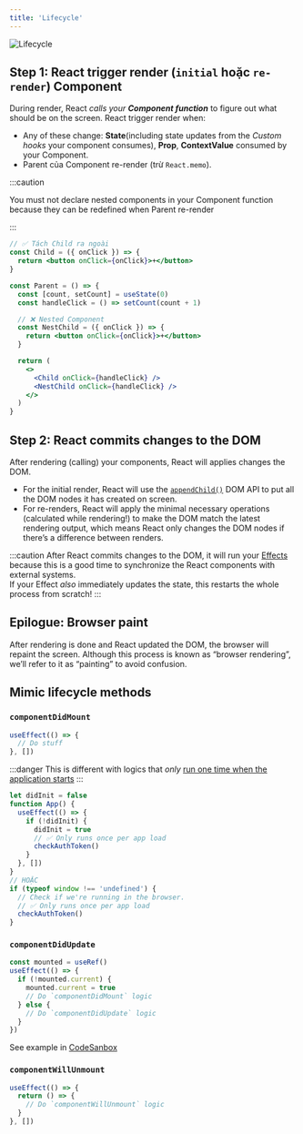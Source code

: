 ```yaml
---
title: 'Lifecycle'
---
```


![Lifecycle](https://i.imgur.com/tSYbUyv.png)

## Step 1: React trigger render (`initial` hoặc `re-render`) Component

During render, React _calls your **Component function**_ to figure out what should be on the screen. React trigger render when:

- Any of these change: **State**(including state updates from the _Custom hooks_ your component consumes), **Prop**, **ContextValue** consumed by your Component.
- Parent của Component re-render (trừ `React.memo`).

:::caution

You must not declare nested components in your Component function because they can be redefined when Parent re-render

:::

```jsx
// ✅ Tách Child ra ngoài
const Child = ({ onClick }) => {
  return <button onClick={onClick}>+</button>
}

const Parent = () => {
  const [count, setCount] = useState(0)
  const handleClick = () => setCount(count + 1)

  // ❌ Nested Component
  const NestChild = ({ onClick }) => {
    return <button onClick={onClick}>+</button>
  }

  return (
    <>
      <Child onClick={handleClick} />
      <NestChild onClick={handleClick} />
    </>
  )
}
```

## Step 2: React commits changes to the DOM

After rendering (calling) your components, React will applies changes the DOM.

- For the initial render, React will use the [`appendChild()`](https://developer.mozilla.org/en-US/docs/Web/API/Node/appendChild) DOM API to put all the DOM nodes it has created on screen.
- For re-renders, React will apply the minimal necessary operations (calculated while rendering!) to make the DOM match the latest rendering output, which means React only changes the DOM nodes if there’s a difference between renders.

:::caution
After React commits changes to the DOM, it will run your [Effects](./hooks#how-it-runs) because this is a good time to synchronize the React components with external systems.  
If your Effect _also_ immediately updates the state, this restarts the whole process from scratch!
:::

## Epilogue: Browser paint

After rendering is done and React updated the DOM, the browser will repaint the screen. Although this process is known as “browser rendering”, we’ll refer to it as “painting” to avoid confusion.

## Mimic lifecycle methods

### `componentDidMount`

```jsx
useEffect(() => {
  // Do stuff
}, [])
```

:::danger
This is different with logics that _only_ [run one time when the application starts](https://beta.reactjs.org/learn/you-might-not-need-an-effect#initializing-the-application)
:::

```jsx
let didInit = false
function App() {
  useEffect(() => {
    if (!didInit) {
      didInit = true
      // ✅ Only runs once per app load
      checkAuthToken()
    }
  }, [])
}
// HOẶC
if (typeof window !== 'undefined') {
  // Check if we're running in the browser.
  // ✅ Only runs once per app load
  checkAuthToken()
}
```

### `componentDidUpdate`

```jsx
const mounted = useRef()
useEffect(() => {
  if (!mounted.current) {
    mounted.current = true
    // Do `componentDidMount` logic
  } else {
    // Do `componentDidUpdate` logic
  }
})
```

See example in [CodeSanbox](https://codesandbox.io/s/componentdidmount-componentdidupdate-with-useref-8vw622?file=/App.js)

### `componentWillUnmount`

```jsx
useEffect(() => {
  return () => {
    // Do `componentWillUnmount` logic
  }
}, [])
```
